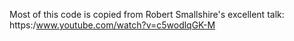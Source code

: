Most of this code is copied from Robert Smallshire's excellent talk: https:/www.youtube.com/watch?v=c5wodlqGK-M
